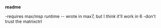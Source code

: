 **readme**

-requires max/msp runtime
-- wrote in max7, but I *think* it'll work in 6
-don't trust the matrixctrl